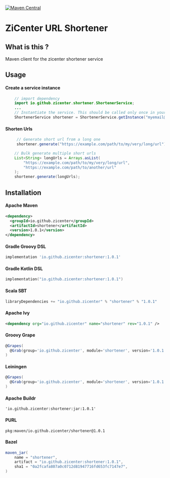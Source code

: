 [![Maven Central](https://maven-badges.herokuapp.com/maven-central/io.github.zicenter/shortener/badge.svg)](https://maven-badges.herokuapp.com/maven-central/io.github.zicenter/shortener)

# ZiCenter URL Shortener



## What is this ?

Maven client for the zicenter shortener service

## Usage

#### Create a service instance
```java
    // import dependency
    import io.github.zicenter.shortener.ShortenerService;
    ...
    // Instantiate the service. This should be called only once in your app's lifetime
    ShortenerService shortener = ShortenerService.getInstance("myemail@domain.com", "mypassword");
```

#### Shorten Urls
```java
     // Generate short url from a long one
     shortener.generate("https://example.com/path/to/my/very/long/url");

    // Bulk generate multiple short urls
    List<String> longUrls = Arrays.asList(
        "https://example.com/path/to/my/very/long/url",
        "https://example.com/path/to/another/url"
    );
    shortener.generate(longUrls);
```

## Installation

#### Apache Maven
```xml
<dependency>
  <groupId>io.github.zicenter</groupId>
  <artifactId>shortener</artifactId>
  <version>1.0.1</version>
</dependency>
```

#### Gradle Groovy DSL
```groovy
implementation 'io.github.zicenter:shortener:1.0.1'
```

#### Gradle Kotlin DSL
```kotlin
implementation("io.github.zicenter:shortener:1.0.1")
```

#### Scala SBT
```scala
libraryDependencies += "io.github.zicenter" % "shortener" % "1.0.1"
```

#### Apache Ivy
```xml
<dependency org="io.github.zicenter" name="shortener" rev="1.0.1" />
```

#### Groovy Grape
```groovy
@Grapes(
  @Grab(group='io.github.zicenter', module='shortener', version='1.0.1')
)
```

#### Leiningen
```groovy
@Grapes(
  @Grab(group='io.github.zicenter', module='shortener', version='1.0.1')
)
```

#### Apache Buildr
```
'io.github.zicenter:shortener:jar:1.0.1'
```

#### PURL
```
pkg:maven/io.github.zicenter/shortener@1.0.1
```

#### Bazel
```groovy
maven_jar(
    name = "shortener",
    artifact = "io.github.zicenter:shortener:1.0.1",
    sha1 = "0a2fcafa807a0c0712d81947716fd653fc7147e7",
)
```



